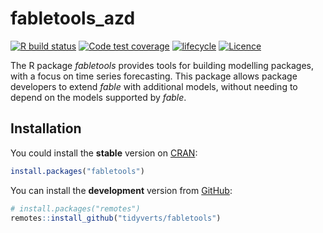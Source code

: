 
<!-- README.md is generated from README.Rmd. Please edit that file -->

# fabletools_azd

<!-- badges: start -->

[![R build
status](https://github.com/tidyverts/fabletools/actions/workflows/R-CMD-check.yaml/badge.svg)](https://github.com/tidyverts/fabletools/actions/workflows/R-CMD-check.yaml)
[![Code test
coverage](https://codecov.io/gh/tidyverts/fabletools/branch/master/graph/badge.svg)](https://app.codecov.io/gh/tidyverts/fabletools?branch=master)
[![lifecycle](https://img.shields.io/badge/lifecycle-experimental-orange.svg)](https://lifecycle.r-lib.org/articles/stages.html)
[![Licence](https://img.shields.io/badge/licence-GPL--3-blue.svg)](https://www.gnu.org/licenses/gpl-3.0.en.html)
<!-- badges: end -->

The R package *fabletools* provides tools for building modelling
packages, with a focus on time series forecasting. This package allows
package developers to extend *fable* with additional models, without
needing to depend on the models supported by *fable*.

## Installation

You could install the **stable** version on
[CRAN](https://cran.r-project.org/package=fabletools):

``` r
install.packages("fabletools")
```

You can install the **development** version from
[GitHub](https://github.com/tidyverts/fabletools):

``` r
# install.packages("remotes")
remotes::install_github("tidyverts/fabletools")
```
